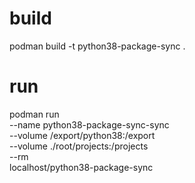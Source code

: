 # build
podman build -t python38-package-sync .

# run
podman run \
--name python38-package-sync-sync \
--volume /export/python38:/export \
--volume ./root/projects:/projects \
--rm \
localhost/python38-package-sync
